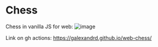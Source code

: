 # Chess

Chess in vanilla JS for web:
![image](https://user-images.githubusercontent.com/90176889/175778672-acfb00be-e122-4ec9-9692-9ab6f1e10bc3.png)

Link on gh actions: https://galexandrd.github.io/web-chess/
